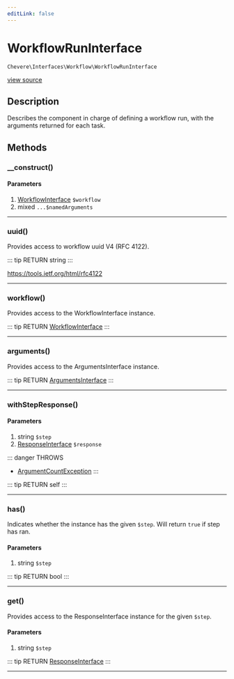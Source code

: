 ```yaml
---
editLink: false
---
```


# WorkflowRunInterface

`Chevere\Interfaces\Workflow\WorkflowRunInterface`

[view source](https://github.com/chevere/chevere/blob/master/src/Chevere/Interfaces/Workflow/WorkflowRunInterface.php)

## Description

Describes the component in charge of defining a workflow run, with the arguments returned for each task.

## Methods

### __construct()

#### Parameters

1. [WorkflowInterface](./WorkflowInterface.md) `$workflow`
2. mixed `...$namedArguments`

---

### uuid()

Provides access to workflow uuid V4 (RFC 4122).

::: tip RETURN
string
:::

https://tools.ietf.org/html/rfc4122

---

### workflow()

Provides access to the WorkflowInterface instance.

::: tip RETURN
[WorkflowInterface](./WorkflowInterface.md)
:::

---

### arguments()

Provides access to the ArgumentsInterface instance.

::: tip RETURN
[ArgumentsInterface](../Parameter/ArgumentsInterface.md)
:::

---

### withStepResponse()

#### Parameters

1. string `$step`
2. [ResponseInterface](../Response/ResponseInterface.md) `$response`

::: danger THROWS
- [ArgumentCountException](../../Exceptions/Core/ArgumentCountException.md) 
:::

::: tip RETURN
self
:::

---

### has()

Indicates whether the instance has the given `$step`. Will return `true` if step has ran.

#### Parameters

1. string `$step`

::: tip RETURN
bool
:::

---

### get()

Provides access to the ResponseInterface instance for the given `$step`.

#### Parameters

1. string `$step`

::: tip RETURN
[ResponseInterface](../Response/ResponseInterface.md)
:::

---
